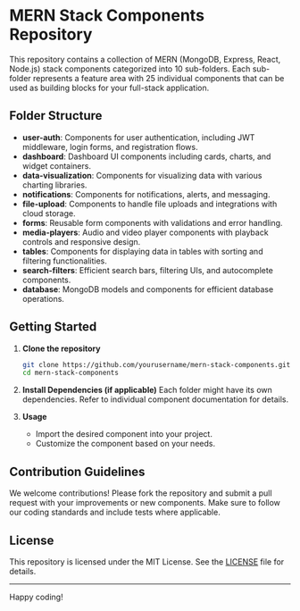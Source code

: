 # MERN Stack Components Repository

This repository contains a collection of MERN (MongoDB, Express, React, Node.js) stack components categorized into 10 sub-folders. Each sub-folder represents a feature area with 25 individual components that can be used as building blocks for your full-stack application.

## Folder Structure

- **user-auth**: Components for user authentication, including JWT middleware, login forms, and registration flows.
- **dashboard**: Dashboard UI components including cards, charts, and widget containers.
- **data-visualization**: Components for visualizing data with various charting libraries.
- **notifications**: Components for notifications, alerts, and messaging.
- **file-upload**: Components to handle file uploads and integrations with cloud storage.
- **forms**: Reusable form components with validations and error handling.
- **media-players**: Audio and video player components with playback controls and responsive design.
- **tables**: Components for displaying data in tables with sorting and filtering functionalities.
- **search-filters**: Efficient search bars, filtering UIs, and autocomplete components.
- **database**: MongoDB models and components for efficient database operations.

## Getting Started

1. **Clone the repository**
    ```bash
    git clone https://github.com/yourusername/mern-stack-components.git
    cd mern-stack-components
    ```

2. **Install Dependencies (if applicable)**
    Each folder might have its own dependencies. Refer to individual component documentation for details.

3. **Usage**
    - Import the desired component into your project.
    - Customize the component based on your needs.

## Contribution Guidelines

We welcome contributions! Please fork the repository and submit a pull request with your improvements or new components. Make sure to follow our coding standards and include tests where applicable.

## License

This repository is licensed under the MIT License. See the [LICENSE](LICENSE) file for details.

---

Happy coding!

